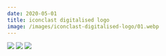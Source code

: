 ```yaml
---
date: 2020-05-01
title: iconclast digitalised logo
image: /images/iconclast-digitalised-logo/01.webp
---
```


![](/images/iconclast-digitalised-logo/01.webp)
![](/images/iconclast-digitalised-logo/02.webp)
![](/images/iconclast-digitalised-logo/03.webp)